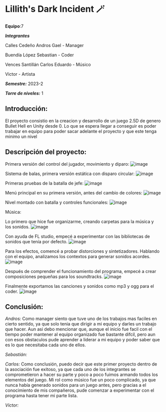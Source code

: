 # Lillith's Dark Incident 🪄

**Equipo**:7 

***Integrantes***

Calles Cedeño Andros Gael - Manager

Buendía López Sebastian - Coder

Vences Santillán Carlos Eduardo - Músico

Victor - Artista

***Semestre:*** 2023-2

***Torre de niveles:*** 1

## **Introducción:**
El proyecto consistio en la creacion y desarrollo de un juego 2.5D de genero Bullet Hell en Unity desde 0.
Lo que se espera llegar a conseguir es poder trabajar en equipo para poder sacar adelante el proyecto y que este tenga minimo un nivel


## **Descripción del proyecto:**

Primera versión del control del jugador, movimiento y diparo:
![image](https://github.com/Anddros/Lilliths-Dark-Incident/assets/112099506/0bafb22d-e976-4fd9-a9fc-b27852ee416b)

Sistema de balas, primera versión estática con disparo circular:
![image](https://github.com/Anddros/Lilliths-Dark-Incident/assets/112099506/0d83527c-adb8-430e-8013-2ee9dbe55317)

Primeras pruebas de la batalla de jefe:
![image](https://github.com/Anddros/Lilliths-Dark-Incident/assets/112099506/3aa5a68c-f92c-4541-84d9-0117e5727398)

Menú principal en su primera versión, antes del cambio de colores:
![image](https://github.com/Anddros/Lilliths-Dark-Incident/assets/112099506/4d297c53-b305-41ae-9530-0160eca4cda2)

Nivel montado con batalla y controles funcionales:
![image](https://github.com/Anddros/Lilliths-Dark-Incident/assets/112099506/c18effaf-5357-4a77-9e9c-6d3dbc8aea43)

Música:

Lo primero que hice fue organizarme, creando carpetas para la música y los sonidos.
![image](https://github.com/Anddros/Lilliths-Dark-Incident/assets/90806792/325a9057-d15b-4ec0-950b-3f8feac5d114)

Con ayuda de FL studio, empecé a experimentar con las bibliotecas de sonidos que tenía por defecto.
![image](https://github.com/Anddros/Lilliths-Dark-Incident/assets/90806792/44142d81-5496-443d-9f90-e148596635ed)

Para los efectos, comencé a probar distorciones y sintetizadores. Hablando con el equipo, analizamos los contextos para
generar sonidos acordes. 
![image](https://github.com/Anddros/Lilliths-Dark-Incident/assets/90806792/79e27490-44e9-4dcf-a00e-c8bd89597146)

Después de comprender el funcionamiento del programa, empecé a crear composiciones pequeñas para los soundtracks.
![image](https://github.com/Anddros/Lilliths-Dark-Incident/assets/90806792/31871b4f-54ea-407d-a8dd-b1eda7a5cc5b)

Finalmente exportamos las canciones y sonidos como mp3 y ogg para el coder. 
![image](https://github.com/Anddros/Lilliths-Dark-Incident/assets/90806792/23fcdfad-3fef-4d47-b5c0-56fcdec9657a)


## **Conclusión:** 

*Andros:* Como manager siento que tuve uno de los trabajos mas faciles en cierto sentido, ya que solo tenia que dirigir a mi equipo y darles un trabajo 
que hacer. Aun asi debo mencionar que, aunque el inicio fue facil con el tiempo poder mantener al equipo organizado fue bastante difcil, pero aun con esos obstaculos
pude aprender a liderar a mi equipo y poder saber que es lo que necesitaba cada uno de ellos.

*Sebastián:* 

*Carlos:* Como conclusión, puedo decir que este primer proyecto dentro de la asociación fue exitoso, ya que cada uno de los integrantes se comprometieron a hacer su parte y poco
a poco fuimos armando todos los elementos del juego. Mi rol como músico fue un poco complicado, ya que nunca había generado sonidos para un juego antes, pero gracias a el conocimiento
de mis compañeros, pude comenzar a experimentar con el programa hasta tener mi parte lista.

*Victor:*

